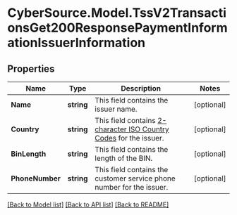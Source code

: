 # CyberSource.Model.TssV2TransactionsGet200ResponsePaymentInformationIssuerInformation
## Properties

Name | Type | Description | Notes
------------ | ------------- | ------------- | -------------
**Name** | **string** | This field contains the issuer name.  | [optional] 
**Country** | **string** | This field contains [2-character ISO Country Codes](http://apps.cybersource.com/library/documentation/sbc/quickref/countries_alpha_list.pdf) for the issuer.  | [optional] 
**BinLength** | **string** | This field contains the length of the BIN.  | [optional] 
**PhoneNumber** | **string** | This field contains the customer service phone number for the issuer.  | [optional] 

[[Back to Model list]](../README.md#documentation-for-models) [[Back to API list]](../README.md#documentation-for-api-endpoints) [[Back to README]](../README.md)

